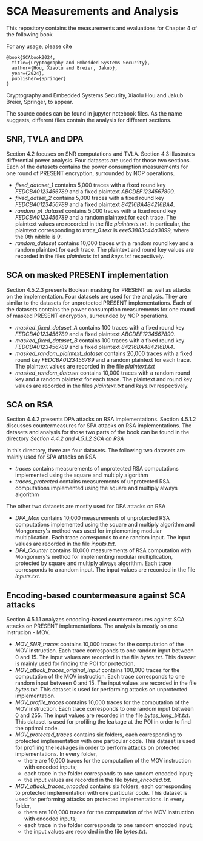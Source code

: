 # SCA Measurements and Analysis
This repository contains the measurements and evaluations for Chapter 4 of the following book


For any usage, please cite
```
@book{SCAbook2024,
  title={Cryptography and Embedded Systems Security},
  author={Hou, Xiaolu and Breier, Jakub},
  year={2024},
  publisher={Springer}
}
```

Cryptography and Embedded Systems Security, Xiaolu Hou and Jakub Breier, Springer, to appear.

The source codes can be found in jupyter notebook files. As the name suggests, different files contain the analysis for different sections.

## SNR, TVLA and DPA
Section 4.2 focuses on SNR computations and TVLA. Section 4.3 illustrates differential power analysis.
Four datasets are used for those two sections.
Each of the datasets contains the power consumption measurements for one round of PRESENT encryption, surrounded by NOP operations.
- _fixed_dataset_1_ contains 5,000 traces with a fixed round key _FEDCBA0123456789_ and a fixed plaintext _ABCDEF1234567890_. 
- _fixed_datset_2_ contains 5,000 traces with a fixed round key _FEDCBA0123456789_ and a fixed plaintext _84216BA484216BA4_.
- _random_pt_dataset_ contains 5,000 traces with a fixed round key _FEDCBA0123456789_ and a random plaintext for each trace. The plaintext values are recorded in the file _plaintexts.txt_. In particular, the plaintext corresponding to _trace_0.text_ is _eee53883c44a3899_, where the 0th nibble is _9_.
- _random_dataset_ contains 10,000 traces with a random round key and a random plaintext for each trace. The plaintext and round key values are recorded in the files _plaintexts.txt_ and _keys.txt_ respectively.

## SCA on masked PRESENT implementation
Section 4.5.2.3 presents Boolean masking for PRESENT as well as attacks on the implementation. Four datasets are used for the analysis. They are similar to the datasets for unprotected PRESENT implementations.
Each of the datasets contains the power consumption measurements for one round of masked PRESENT encryption, surrounded by NOP operations.
- _masked_fixed_dataset_A_ contains 100 traces with a fixed round key _FEDCBA0123456789_ and a fixed plaintext _ABCDEF1234567890_.
- _masked_fixed_dataset_B_ contains 100 traces with a fixed round key _FEDCBA0123456789_ and a fixed plaintext _84216BA484216BA4_.
- _masked_random_plaintext_dataset_ contains 20,000 traces with a fixed round key _FEDCBA0123456789_ and a random plaintext for each trace. The plaintext values are recorded in the file _plaintext.txt_
- _masked_random_dataset_ contains 10,000 traces with a random round key and a random plaintext for each trace. The plaintext and round key values are recorded in the files _plaintext.txt_ and _keys.txt_ respectively.

## SCA on RSA
Section 4.4.2 presents DPA attacks on RSA implementations.
Section 4.5.1.2 discusses countermeasures for SPA attacks on RSA implementations.
The datasets and analysis for those two parts of the book can be found in the directory _Section 4.4.2 and 4.5.1.2 SCA on RSA_

In this directory, there are four datasets. The following two datasets are mainly used for SPA attacks on RSA
- _traces_ contains measurements of unprotected RSA computations implemented using the square and multiply algorithm
- _traces_protected_ contains measurements of unprotected RSA computations implemented using the square and multiply always algorithm

The other two datasets are mostly used for DPA attacks on RSA
- _DPA_Mon_ contains 10,000 measurements of unprotected RSA computations implemented using the square and multiply algorithm and Mongomery's method was used for implementing modular multiplication. Each trace corresponds to one random input. The input values are recorded in the file _inputs.txt_.
- _DPA_Counter_ contains 10,000 measurements of RSA computation with Mongomery's method for implementing modular multiplication, protected by square and multiply always algorithm. Each trace corresponds to a random input. The input values are recorded in the file _inputs.txt_.

## Encoding-based countermeasure against SCA attacks
Section 4.5.1.1 analyzes encoding-based countermeasures against SCA attacks on PRESENT implementations. The analysis is mostly on one instrucion - MOV.
- _MOV_SNR_traces_ contains 10,000 traces for the computation of the MOV instruction. Each trace corresponds to one random input between 0 and 15. The input values are recorded in the file _bytes.txt_. This dataset is mainly used for finding the POI for protection.
- _MOV_attack_traces_original_input_ contains 100,000 traces for the computation of the MOV instruction. Each trace corresponds to one random input between 0 and 15. The input values are recorded in the file _bytes.txt_. This dataset is used for performing attacks on unprotected implementation.
- _MOV_profile_traces_ contains 10,000 traces for the computation of the MOV instruction. Each trace corresponds to one random input between 0 and 255. The input values are recorded in the file _bytes_long_bit.txt_. This dataset is used for profiling the leakage at the POI in order to find the optimal code.
- _MOV_protected_traces_ contains six folders, each corresponding to protected implementation with one particular code. This dataset is used for profiling the leakages in order to perform attacks on protected implementations. In every folder,
  - there are 10,000 traces for the computation of the MOV instruction with encoded inputs;
  - each trace in the folder corresponds to one random encoded input;
  - the input values are recorded in the file _bytes_encoded.txt_.
- _MOV_attack_traces_encoded_ contains six folders, each corresponding to protected implementation with one particular code. This dataset is used for performing attacks on protected implementations. In every folder,
  - there are 100,000 traces for the computation of the MOV instruction with encoded inputs;
  - each trace in the folder corresponds to one random encoded input;
  - the input values are recorded in the file _bytes.txt_.
